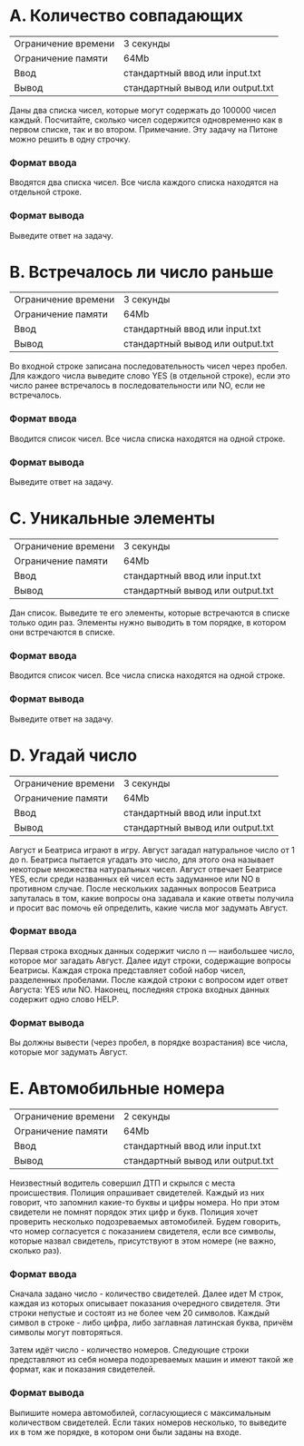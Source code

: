 # A. Количество совпадающих
|  |  |
|--|--|
|Ограничение времени|3 секунды|
|Ограничение памяти|64Mb|
|Ввод|стандартный ввод или input.txt|
|Вывод|стандартный вывод или output.txt|

Даны два списка чисел, которые могут содержать до 100000 чисел каждый. Посчитайте, сколько чисел содержится одновременно как в первом списке, так и во втором. Примечание. Эту задачу на Питоне можно решить в одну строчку.
### Формат ввода
Вводятся два списка чисел. Все числа каждого списка находятся на отдельной строке.
### Формат вывода
Выведите ответ на задачу. 

# B. Встречалось ли число раньше
|  |  |
|--|--|
|Ограничение времени|3 секунды|
|Ограничение памяти|64Mb|
|Ввод|стандартный ввод или input.txt|
|Вывод|стандартный вывод или output.txt|

Во входной строке записана последовательность чисел через пробел. Для каждого числа выведите слово YES (в отдельной строке), если это число ранее встречалось в последовательности или NO, если не встречалось.

### Формат ввода
Вводится список чисел. Все числа списка находятся на одной строке.
### Формат вывода
Выведите ответ на задачу. 

# C. Уникальные элементы
|  |  |
|--|--|
|Ограничение времени|3 секунды|
|Ограничение памяти|64Mb|
|Ввод|стандартный ввод или input.txt|
|Вывод|стандартный вывод или output.txt|

Дан список. Выведите те его элементы, которые встречаются в списке только один раз. Элементы нужно выводить в том порядке, в котором они встречаются в списке.

### Формат ввода
Вводится список чисел. Все числа списка находятся на одной строке.
### Формат вывода
Выведите ответ на задачу. 

# D. Угадай число
|  |  |
|--|--|
|Ограничение времени|3 секунды|
|Ограничение памяти|64Mb|
|Ввод|стандартный ввод или input.txt|
|Вывод|стандартный вывод или output.txt|

Август и Беатриса играют в игру. Август загадал натуральное число от 1 до n. Беатриса пытается угадать это число, для этого она называет некоторые множества натуральных чисел. Август отвечает Беатрисе YES, если среди названных ей чисел есть задуманное или NO в противном случае. После нескольких заданных вопросов Беатриса запуталась в том, какие вопросы она задавала и какие ответы получила и просит вас помочь ей определить, какие числа мог задумать Август.

### Формат ввода
Первая строка входных данных содержит число n — наибольшее число, которое мог загадать Август. Далее идут строки, содержащие вопросы Беатрисы. Каждая строка представляет собой набор чисел, разделенных пробелами. После каждой строки с вопросом идет ответ Августа: YES или NO. Наконец, последняя строка входных данных содержит одно слово HELP.
### Формат вывода
Вы должны вывести (через пробел, в порядке возрастания) все числа, которые мог задумать Август. 

# E. Автомобильные номера
|  |  |
|--|--|
|Ограничение времени|2 секунды|
|Ограничение памяти|64Mb|
|Ввод|стандартный ввод или input.txt|
|Вывод|стандартный вывод или output.txt|

Неизвестный водитель совершил ДТП и скрылся с места происшествия. Полиция опрашивает свидетелей. Каждый из них говорит, что запомнил какие-то буквы и цифры номера. Но при этом свидетели не помнят порядок этих цифр и букв. Полиция хочет проверить несколько подозреваемых автомобилей. Будем говорить, что номер согласуется с показанием свидетеля, если все символы, которые назвал свидетель, присутствуют в этом номере (не важно, сколько раз).

### Формат ввода
Сначала задано число - количество свидетелей. Далее идет M строк, каждая из которых описывает показания очередного свидетеля. Эти строки непустые и состоят из не более чем 20 символов. Каждый символ в строке - либо цифра, либо заглавная латинская буква, причём символы могут повторяться.

Затем идёт число - количество номеров. Следующие строки представляют из себя номера подозреваемых машин и имеют такой же формат, как и показания свидетелей.
### Формат вывода
Выпишите номера автомобилей, согласующиеся с максимальным количеством свидетелей. Если таких номеров несколько, то выведите их в том же порядке, в котором они были заданы на входе. 